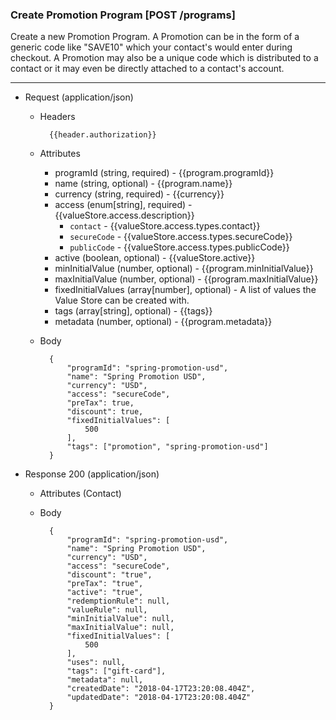 ### Create Promotion Program [POST /programs]

Create a new Promotion Program. A Promotion can be in the form of a generic code like "SAVE10" which your contact's would enter during checkout. A Promotion may also be a unique code which is distributed to a contact or it may even be directly attached to a contact's account.  

---
+ Request (application/json)
    + Headers
    
            {{header.authorization}}
        
    + Attributes
        + programId (string, required) - {{program.programId}}
        + name (string, optional) - {{program.name}}
        + currency (string, required) - {{currency}}
        + access (enum[string], required) - {{valueStore.access.description}}
            + `contact` - {{valueStore.access.types.contact}}
            + `secureCode` - {{valueStore.access.types.secureCode}}
            + `publicCode` - {{valueStore.access.types.publicCode}}          
        + active (boolean, optional) - {{valueStore.active}}
        + minInitialValue (number, optional) - {{program.minInitialValue}}
        + maxInitialValue (number, optional) - {{program.maxInitialValue}}
        + fixedInitialValues (array[number], optional) - A list of values the Value Store can be created with.
        + tags (array[string], optional) - {{tags}}
        + metadata (number, optional) - {{program.metadata}}

    + Body

            {
                "programId": "spring-promotion-usd",
                "name": "Spring Promotion USD",
                "currency": "USD",
                "access": "secureCode",
                "preTax": true,
                "discount": true,
                "fixedInitialValues": [
                    500
                ],
                "tags": ["promotion", "spring-promotion-usd"]
            }
    
+ Response 200 (application/json)
    + Attributes (Contact)

    + Body
            
            {
                "programId": "spring-promotion-usd",
                "name": "Spring Promotion USD",
                "currency": "USD",
                "access": "secureCode",
                "discount": "true",
                "preTax": "true",
                "active": "true",
                "redemptionRule": null,
                "valueRule": null,
                "minInitialValue": null,
                "maxInitialValue": null,
                "fixedInitialValues": [
                    500
                ],
                "uses": null,
                "tags": ["gift-card"],
                "metadata": null,
                "createdDate": "2018-04-17T23:20:08.404Z",
                "updatedDate": "2018-04-17T23:20:08.404Z"
            }
